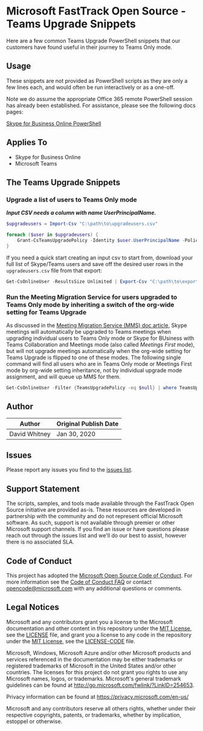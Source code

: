 # Microsoft FastTrack Open Source - Teams Upgrade Snippets

Here are a few common Teams Upgrade PowerShell snippets that our customers have found useful in their journey to Teams Only mode.

## Usage

These snippets are not provided as PowerShell scripts as they are only a few lines each, and would often be run interactively or as a one-off.

Note we do assume the appropriate Office 365 remote PowerShell session has already been established. For assistance, please see the following docs pages:

[Skype for Business Online PowerShell](https://docs.microsoft.com/en-us/office365/enterprise/powershell/manage-skype-for-business-online-with-office-365-powershell)

## Applies To

- Skype for Business Online
- Microsoft Teams

## The Teams Upgrade Snippets

### Upgrade a list of users to Teams Only mode

***Input CSV needs a column with name UserPrincipalName.***

```PowerShell
$upgradeusers = Import-Csv "C:\path\to\upgradeusers.csv"

foreach ($user in $upgradeusers) {
    Grant-CsTeamsUpgradePolicy -Identity $user.UserPrincipalName -PolicyName "UpgradeToTeams"
}
```

If you need a quick start creating an input csv to start from, download your full list of Skype/Teams users and save off the desired user rows in the ```upgradeusers.csv``` file from that export:

```PowerShell
Get-CsOnlineUser -ResultsSize Unlimited | Export-Csv "C:\path\to\exportusers.csv"
```

### Run the Meeting Migration Service for users upgraded to Teams Only mode by inheriting a switch of the org-wide setting for Teams Upgrade

As discussed in the [Meeting Migration Service (MMS) doc article](https://docs.microsoft.com/en-us/skypeforbusiness/audio-conferencing-in-office-365/setting-up-the-meeting-migration-service-mms), Skype meetings will automatically be upgraded to Teams meetings when upgrading individual users to Teams Only mode or Skype for BUsiness with Teams Collaboration and Meetings mode (also called *Meetings First* mode), but will not upgrade meetings automatically when the org-wide setting for Teams Upgrade is flipped to one of these modes. The following single command will find all users who are in Teams Only mode or Meetings First mode by org-wide setting inheritance, not by individual upgrade mode assignment, and will queue up MMS for them.

```PowerShell
Get-CsOnlineUser -Filter {TeamsUpgradePolicy -eq $null} | where TeamsUpgradeEffectiveMode -in "TeamsOnly","SfBWithTeamsCollabAndMeetings" | Start-CsExMeetingMigration -SourceMeetingType SfB -TargetMeetingType Teams
```

## Author

|Author|Original Publish Date
|----|--------------------------
|David Whitney|Jan 30, 2020|

## Issues

Please report any issues you find to the [issues list](/issues).

## Support Statement

The scripts, samples, and tools made available through the FastTrack Open Source initiative are provided as-is. These resources are developed in partnership with the community and do not represent official Microsoft software. As such, support is not available through premier or other Microsoft support channels. If you find an issue or have questions please reach out through the issues list and we'll do our best to assist, however there is no associated SLA.

## Code of Conduct

This project has adopted the [Microsoft Open Source Code of Conduct](https://opensource.microsoft.com/codeofconduct/).
For more information see the [Code of Conduct FAQ](https://opensource.microsoft.com/codeofconduct/faq/) or
contact [opencode@microsoft.com](mailto:opencode@microsoft.com) with any additional questions or comments.

## Legal Notices

Microsoft and any contributors grant you a license to the Microsoft documentation and other content in this repository under the [MIT License](https://opensource.org/licenses/MIT), see the [LICENSE](LICENSE) file, and grant you a license to any code in the repository under the [MIT License](https://opensource.org/licenses/MIT), see the [LICENSE-CODE](LICENSE-CODE) file.

Microsoft, Windows, Microsoft Azure and/or other Microsoft products and services referenced in the documentation may be either trademarks or registered trademarks of Microsoft in the United States and/or other countries. The licenses for this project do not grant you rights to use any Microsoft names, logos, or trademarks. Microsoft's general trademark guidelines can be found at http://go.microsoft.com/fwlink/?LinkID=254653.

Privacy information can be found at https://privacy.microsoft.com/en-us/

Microsoft and any contributors reserve all others rights, whether under their respective copyrights, patents,
or trademarks, whether by implication, estoppel or otherwise.
